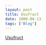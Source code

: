 ```yaml
---
layout: post
title: Usufruct
date: 2008-08-13
tags: ["Blog"]
---
```


[Usufruct](http://en.wikipedia.org/wiki/Usufruct)